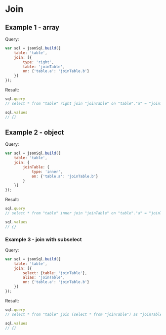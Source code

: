 # Join

## Example 1 - array

Query:

``` js
var sql = jsonSql.build({
    table: 'table',
    join: [{
        type: 'right',
        table: 'joinTable',
        on: {'table.a': 'joinTable.b'}
    }]
});
```

Result:

``` js
sql.query
// select * from "table" right join "joinTable" on "table"."a" = "joinTable"."b";

sql.values
// {}
```

## Example 2 - object

Query:

``` js
var sql = jsonSql.build({
    table: 'table',
    join: {
        joinTable: {
            type: 'inner',
            on: {'table.a': 'joinTable.b'}
        }
    }]
});
```

Result:

``` js
sql.query
// select * from "table" inner join "joinTable" on "table"."a" = "joinTable"."b";

sql.values
// {}
```

### Example 3 - join with subselect

Query:

``` js
var sql = jsonSql.build({
    table: 'table',
    join: [{
        select: {table: 'joinTable'},
        alias: 'joinTable',
        on: {'table.a': 'joinTable.b'}
    }]
});
```

Result:

``` js
sql.query
// select * from "table" join (select * from "joinTable") as "joinTable" on "table"."a" = "joinTable"."b";

sql.values
// {}
```
